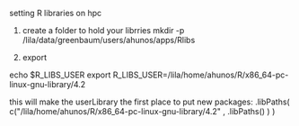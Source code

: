 setting R libraries on hpc

1. create a folder to hold your librries 
mkdir -p /lila/data/greenbaum/users/ahunos/apps/Rlibs

2. export
<!-- export R_LIBS_USER=/lila/data/greenbaum/users/ahunos/apps/Rlibs -->
echo $R_LIBS_USER
export R_LIBS_USER=/lila/home/ahunos/R/x86_64-pc-linux-gnu-library/4.2

this will make the userLibrary the first place to put new packages:
.libPaths( c("/lila/home/ahunos/R/x86_64-pc-linux-gnu-library/4.2" , .libPaths() ) )